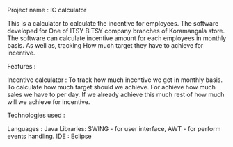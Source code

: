 Project name : IC calculator

This is a calculator to calculate the incentive for employees. The software developed for One of ITSY BITSY company branches of  Koramangala store.
The software can calculate incentive amount for each employees in monthly basis. As well as, tracking How much target they have to achieve for incentive.

Features :

Incentive calculator : To track how much incentive we get in monthly basis. 
To calculate how much target should we achieve. For achieve how much sales we have to per day.
If we already achieve this much rest of how much will we achieve for incentive. 

Technologies used :

Languages : Java
Libraries: 
SWING - for user interface,
AWT - for perform events handling.
IDE : Eclipse

